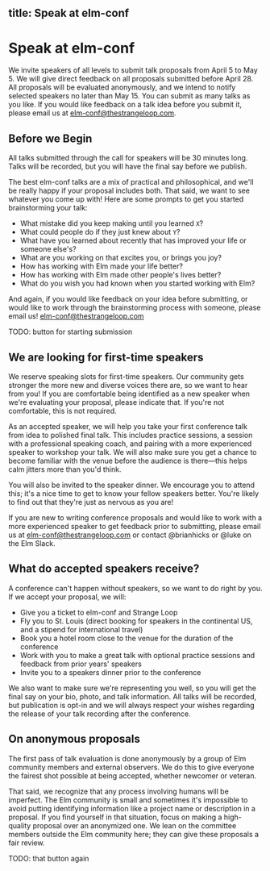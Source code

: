 title: Speak at elm-conf
---

# Speak at elm-conf

We invite speakers of all levels to submit talk proposals from April 5 to May 5. We will give direct feedback on all proposals submitted before April 28. All proposals will be evaluated anonymously, and we intend to notify selected speakers no later than May 15. You can submit as many talks as you like. If you would like feedback on a talk idea before you submit it, please email us at elm-conf@thestrangeloop.com.

## Before we Begin

All talks submitted through the call for speakers will be 30 minutes long. Talks will be recorded, but you will have the final say before we publish.

The best elm-conf talks are a mix of practical and philosophical, and we'll be really happy if your proposal includes both. That said, we want to see whatever you come up with! Here are some prompts to get you started brainstorming your talk:

- What mistake did you keep making until you learned `X`?
- What could people do if they just knew about `Y`?
- What have you learned about recently that has improved your life or someone else's?
- What are you working on that excites you, or brings you joy?
- How has working with Elm made your life better?
- How has working with Elm made other people's lives better?
- What do you wish you had known when you started working with Elm?

And again, if you would like feedback on your idea before submitting, or would like to work through the brainstorming process with someone, please email us! elm-conf@thestrangeloop.com

TODO: button for starting submission

## We are looking for first-time speakers

We reserve speaking slots for first-time speakers. Our community gets stronger the more new and diverse voices there are, so we want to hear from you! If you are comfortable being identified as a new speaker when we're evaluating your proposal, please indicate that. If you're not comfortable, this is not required.

As an accepted speaker, we will help you take your first conference talk from idea to polished final talk. This includes practice sessions, a session with a professional speaking coach, and pairing with a more experienced speaker to workshop your talk. We will also make sure you get a chance to become familiar with the venue before the audience is there—this helps calm jitters more than you'd think.

You will also be invited to the speaker dinner. We encourage you to attend this; it's a nice time to get to know your fellow speakers better. You're likely to find out that they're just as nervous as you are!

If you are new to writing conference proposals and would like to work with a more experienced speaker to get feedback prior to submitting, please email us at elm-conf@thestrangeloop.com or contact @brianhicks or @luke on the Elm Slack.

## What do accepted speakers receive?

A conference can't happen without speakers, so we want to do right by you. If we accept your proposal, we will:

- Give you a ticket to elm-conf and Strange Loop
- Fly you to St. Louis (direct booking for speakers in the continental US, and a stipend for international travel)
- Book you a hotel room close to the venue for the duration of the conference
- Work with you to make a great talk with optional practice sessions and feedback from prior years' speakers
- Invite you to a speakers dinner prior to the conference

We also want to make sure we're representing you well, so you will get the final say on your bio, photo, and talk information. All talks will be recorded, but publication is opt-in and we will always respect your wishes regarding the release of your talk recording after the conference.

## On anonymous proposals

The first pass of talk evaluation is done anonymously by a group of Elm community members and external observers. We do this to give everyone the fairest shot possible at being accepted, whether newcomer or veteran.

That said, we recognize that any process involving humans will be imperfect. The Elm community is small and sometimes it's impossible to avoid putting identifying information like a project name or description in a proposal. If you find yourself in that situation, focus on making a high-quality proposal over an anonymized one. We lean on the committee members outside the Elm community here; they can give these proposals a fair review.

TODO: that button again
